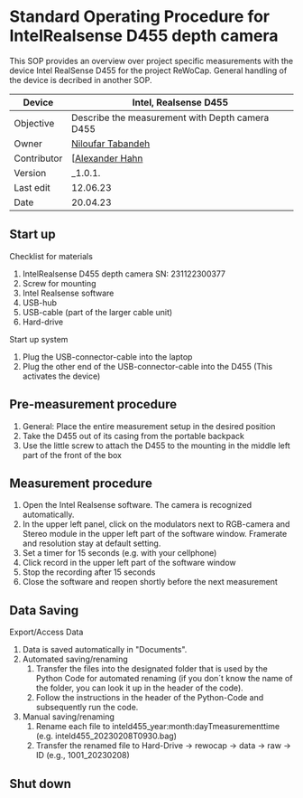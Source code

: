  # Standard Operating Procedure for IntelRealsense D455 depth camera

This SOP provides an overview over project specific measurements with the device Intel RealSense D455 for the project ReWoCap. General handling of the device is decribed in another SOP.

| Device       | Intel, Realsense D455                                             |
|--------------|-----------------------------------------------------------|
| Objective    | Describe the measurement with Depth camera D455                     |
| Owner     | [Niloufar Tabandeh](mailto:niloufar.tabandehsaravi@tuebingen.mpg.de) |
| Contributor     | [[Alexander Hahn](mailto:alexander.hahn@tuebingen.mpg.de) |
| Version      | _1.0.1.                                        |
| Last edit    | 12.06.23 |
| Date         | 20.04.23                                                |

## Start up

Checklist for materials
   1. IntelRealsense D455 depth camera SN: 231122300377
   2. Screw for mounting
   4. Intel Realsense software
   5. USB-hub
   6. USB-cable (part of the larger cable unit)
   7. Hard-drive
    
Start up system
   1. Plug the USB-connector-cable into the laptop
   2. Plug the other end of the USB-connector-cable into the D455 (This activates the device)
    

## Pre-measurement procedure

   1. General: Place the entire measurement setup in the desired position
   2. Take the D455 out of its casing from the portable backpack
   3. Use the little screw to attach the D455 to the mounting in the middle left part of the front of the box

## Measurement procedure

   1. Open the Intel Realsense software. The camera is recognized automatically. 
   2. In the upper left panel, click on the modulators next to RGB-camera and Stereo module in the upper left part of the software window. Framerate and resolution stay at default setting.
   3. Set a timer for 15 seconds (e.g. with your cellphone)
   3. Click record in the upper left part of the software window
   3. Stop the recording after 15 seconds
   3. Close the software and reopen shortly before the next measurement
   

## Data Saving

Export/Access Data
    
   1. Data is saved automatically in "Documents".
   2. Automated saving/renaming
        1. Transfer the files into the designated folder that is used by the Python Code for automated renaming (if you don´t know the name of the folder, you can look it up in the header of the code). 
        2. Follow the instructions in the header of the Python-Code and subsequently run the code.
   3. Manual saving/renaming 
        1. Rename each file to inteld455_year:month:dayTmeasurementtime (e.g. inteld455_20230208T0930.bag)
        2. Transfer the renamed file to Hard-Drive &rarr; rewocap &rarr; data &rarr; raw &rarr; ID (e.g., 1001_20230208)
   
## Shut down
   
